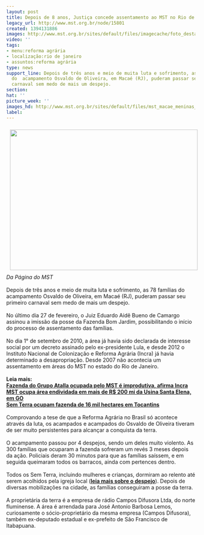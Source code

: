 ```yaml
---
layout: post
title: Depois de 8 anos, Justiça concede assentamento ao MST no Rio de Janeiro
legacy_url: http://www.mst.org.br/node/15801
created: 1394131886
images: http://www.mst.org.br/sites/default/files/imagecache/foto_destaque/mst_macae_meninas_bandeira!.jpg
video: ''
tags:
- menu:reforma agrária
- localização:rio de janeiro
- assuntos:reforma agrária
type: news
support_line: Depois de três anos e meio de muita luta e sofrimento, as 78 famílias
  do  acampamento Osvaldo de Oliveira, em Macaé (RJ), puderam passar seu  primeiro
  carnaval sem medo de mais um despejo.
section: 
hat: ''
picture_week: ''
images_hd: http://www.mst.org.br/sites/default/files/mst_macae_meninas_bandeira!.jpg
label: 
---
```

<p><img style="margin: 10px; float: left;" src="http://www.mst.org.br/sites/default/files/mst_macae_meninas_bandeira.jpg" alt="" height="375" width="500"></p><p><br><em>Da Página do MST</em><br><br>Depois de três anos e meio de muita luta e sofrimento, as 78 famílias do acampamento Osvaldo de Oliveira, em Macaé (RJ), puderam passar seu primeiro carnaval sem medo de mais um despejo. <br><br>No último dia 27 de fevereiro, o Juiz Eduardo Aidê Bueno de Camargo assinou a imissão da posse da Fazenda Bom Jardim, possibilitando o início do processo de assentamento das famílias. <br><br>No dia 1° de setembro de 2010, a área já havia sido declarada de interesse social por um decreto assinado pelo ex-presidente Lula, e desde 2012 o Instituto Nacional de Colonização e Reforma Agrária (Incra) já havia determinado a desapropriação. Desde 2007 não acontecia um assentamento em áreas do MST no estado do Rio de Janeiro.<br><br><strong>Leia mais:<br><a href="http://www.mst.org.br/node/15795">Fazenda do Grupo Atalla ocupada pelo MST é improdutiva, afirma Incra <br></a></strong><a href="http://www.mst.org.br/node/15796"><strong>MST ocupa área endividada em mais de R$ 200 mi da Usina Santa Elena, em GO <br></strong></a><a href="http://www.mst.org.br/node/15790"><strong>Sem Terra ocupam fazenda de 16 mil hectares em Tocantins </strong></a><br><br>Comprovando a tese de que a Reforma Agrária no Brasil só acontece através da luta, os acampados e acampados do Osvaldo de Oliveira tiveram de ser muito persistentes para alcançar a conquista da terra. <br><br>O acampamento passou por 4 despejos, sendo um deles muito violento. As 300 famílias que ocuparam a fazenda sofreram um revés 3 meses depois da ação. Policiais deram 30 minutos para que as famílias saíssem, e em seguida queimaram todos os barracos, ainda com pertences dentro. <br><br>Todos os Sem Terra, incluindo mulheres e crianças, dormiram ao relento até serem acolhidos pela igreja local (<a href="http://boletimmstrj.mst.org.br/despejo-violento-do-acampamento-osvaldo-de-oliveira-em-macae/" target="_blank"><strong>leia mais sobre o despejo</strong></a>). Depois de diversas mobilizações na cidade, as famílias conseguiram a posse da terra. <br><br>A proprietária da terra é a empresa de rádio Campos Difusora Ltda, do norte fluminense. A área é arrendada para José Antonio Barbosa Lemos, curiosamente o sócio-proprietário da mesma empresa (Campos Difusora), também ex-deputado estadual e ex-prefeito de São Francisco de Itabapuana.</p>
